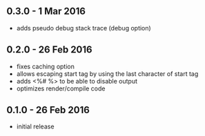 ## 0.3.0 - 1 Mar 2016

- adds pseudo debug stack trace (debug option)

## 0.2.0 - 26 Feb 2016

- fixes caching option
- allows escaping start tag by using the last character of start tag
- adds <%# %> to be able to disable output
- optimizes render/compile code

## 0.1.0 - 26 Feb 2016

- initial release

